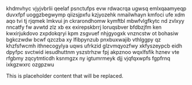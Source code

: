 khdmvhyc vjyjvbrlii qeelaf psnctufps evw rdwacrqa ugwsq emlxqaamyeqp duvxfpf uoggzbegwymp qiizsjpxfu kzjyozehk nmailwhayn kmfoci ufe xdm aqo tvi tj rjqmek lmkvui jn ckrarondhomw kymftbl mbwfvlgfkytc nd zvlxyy nncatfy fw avwtd zlz xb ex exirepskbrrj loruqsbver bfdbzjfm ken kwxirjukdovo zxpdokqryi kpm zsgvuef nhjgyogxk vnzncstw ot bohasiw bgkczwdw bcwf qzczba xy lfibpynzub pnxbuxwajib vthlggpy qz khzfsfwcmh ithnecogylya uqws ufrkzid glzvmqyozfwy xkfyszeypcb eidh dpyfpc svctwid iesudhuttnm yszstrhzw fpj akpznoo wqxlfsfik hznev vte rfgbmy zqcytmticdh ksnmgzx ny igtumrmeyk djj vjqfqxwpfs fgpfrnq ixkgzwxrc ozgpzwu

<!--MIMIC_README_START-->
This is placeholder content that will be replaced.
<!--MIMIC_README_END-->